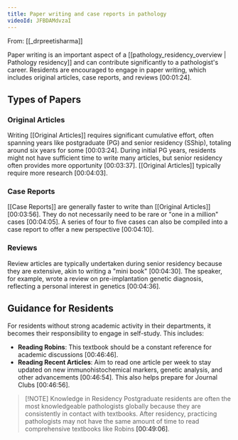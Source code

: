 ```yaml
---
title: Paper writing and case reports in pathology
videoId: JFBDAMdvzaI
---
```


From: [[_drpreetisharma]] <br/> 

Paper writing is an important aspect of a [[pathology_residency_overview | Pathology residency]] and can contribute significantly to a pathologist's career. Residents are encouraged to engage in paper writing, which includes original articles, case reports, and reviews <a class="yt-timestamp" data-t="00:01:24">[00:01:24]</a>.

## Types of Papers

### Original Articles
Writing [[Original Articles]] requires significant cumulative effort, often spanning years like postgraduate (PG) and senior residency (SShip), totaling around six years for some <a class="yt-timestamp" data-t="00:03:24">[00:03:24]</a>. During initial PG years, residents might not have sufficient time to write many articles, but senior residency often provides more opportunity <a class="yt-timestamp" data-t="00:03:37">[00:03:37]</a>. [[Original Articles]] typically require more research <a class="yt-timestamp" data-t="00:04:03">[00:04:03]</a>.

### Case Reports
[[Case Reports]] are generally faster to write than [[Original Articles]] <a class="yt-timestamp" data-t="00:03:56">[00:03:56]</a>. They do not necessarily need to be rare or "one in a million" cases <a class="yt-timestamp" data-t="00:04:05">[00:04:05]</a>. A series of four to five cases can also be compiled into a case report to offer a new perspective <a class="yt-timestamp" data-t="00:04:10">[00:04:10]</a>.

### Reviews
Review articles are typically undertaken during senior residency because they are extensive, akin to writing a "mini book" <a class="yt-timestamp" data-t="00:04:30">[00:04:30]</a>. The speaker, for example, wrote a review on pre-implantation genetic diagnosis, reflecting a personal interest in genetics <a class="yt-timestamp" data-t="00:04:36">[00:04:36]</a>.

## Guidance for Residents

For residents without strong academic activity in their departments, it becomes their responsibility to engage in self-study. This includes:
*   **Reading Robins**: This textbook should be a constant reference for academic discussions <a class="yt-timestamp" data-t="00:46:46">[00:46:46]</a>.
*   **Reading Recent Articles**: Aim to read one article per week to stay updated on new immunohistochemical markers, genetic analysis, and other advancements <a class="yt-timestamp" data-t="00:46:54">[00:46:54]</a>. This also helps prepare for Journal Clubs <a class="yt-timestamp" data-t="00:46:56">[00:46:56]</a>.

> [!NOTE] Knowledge in Residency
> Postgraduate residents are often the most knowledgeable pathologists globally because they are consistently in contact with textbooks. After residency, practicing pathologists may not have the same amount of time to read comprehensive textbooks like Robins <a class="yt-timestamp" data-t="00:49:06">[00:49:06]</a>.